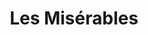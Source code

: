 ---
title: "Les Misérables"
drama-url: "https://en.wikipedia.org/wiki/Les_Mis%C3%A9rables_(musical)"
brief-introduction: "The darkness of the long night will dissipate, and the light will eventually be born."
img-name: "Les Miserables poster in university"
image-url: "https://upload.wikimedia.org/wikipedia/commons/1/13/Les_Miserables_%2829715636001%29.jpg"
img-creator: "Memorial Student Center Texas A&M University"
licence: "CC BY 2.0"

writer: "Victor Hugo"

category: "Opera and Musicals"
tag: 1980s, Tragedy, Classics, Justice, Love, Redemption, Revolution, West End

synopsis: "The story is based on the Republican rebellion in Paris in 1832. It tells the arduous journey of the protagonist Jean Valjean who was sentenced to a severe sentence many years ago. After parole, he planned to be a new being and change the society, while he encountered various difficulties..."
act-brief: |
  "Prologue - In the Toulon Prison in 1815, prisoner No. 24601, Jean Valjean, was released on parole, he suffered rejection and discrimination. He was full of resentment towards the world, so he decided to start a new life.
  Act I -  In 1823, Jean Valjean has assumed a new identity as Monsieur MadeleineHe became the owner of a large factory, Montreuil-sur-Mer, and became the mayor of Montreuil. In one accident, he helped Fantine who was fired from his own factory, and promised that he would find her daughter Cosette and will protect her as his own children. Nine years later, Paris in 1832. The streets of Paris are full of poverty, turbulence and anxiety. The young student Marius met the grown-up Cosette and fell in love at first sight. Javert, who had been pursuing Jean Valjean, also came to Paris, vowing to pursue Jean Valjean and bring him to justice. Subsequently, Marius joined the ranks of the student rebel army led by Enjolras.
  Act II - The rebellion failed, the battle ended. The world did not seem to be changed. Wirh the care of Cosette, Marius recovered day by day, but he did not know who saved him. Before the wedding of Cosette and Marius, Thénardier came uninvited, and Marius knew that the savior was Jean Valjean. He immediately rushed to Jean Valjean's residence, but Jean Valjean was dying. Finally, accompanied by his relatives, Valjean left the world...(wikipedia, 2021)"

transition: |
  "The musical \"Les Miserables\" has been translated into 22 languages so far. It was once selected by the BBC as "Number One Essential Musicals" (the most indispensable musical in the hearts of the audience). It has been performed continuously for more than 30 years, making it the longest-running musical in the West End of London (RedScarf, 2021).
  Let's look at some details about its successful premiere..."

performance-date: "1980"
performance-country: "France"
performance-city: "Munich"
performance-venue: "Palais des Sports"
director: "Robert Hossein"
directer-img-url: "https://upload.wikimedia.org/wikipedia/commons/thumb/5/5a/PHOTOS_ROBERT.jpg/880px-PHOTOS_ROBERT.jpg"
directer-img-licence: "CC BY-SA 4.0"
scriptwriter: "Claude-Michel Schönberg (Music), Alain Boublil and Jean-Marc Natel (Original French Lyrics), Herbert Kretzmer (English Lyrics)"

references: |
  "wikipedia.org. 2021. Les Misérables (musical) - Wikipedia. [online] Available at: <https://en.wikipedia.org/wiki/Les_Mis%C3%A9rables_(musical)#Synopsis> [Accessed 13 December 2021].
  
   RedScarf. 2021. Les Misérables | Musicals You Must See in London. [online] Available at: <https://www.honglingjin.co.uk/211544.html> [Accessed 13 December 2021]."

layout: exhibit
---